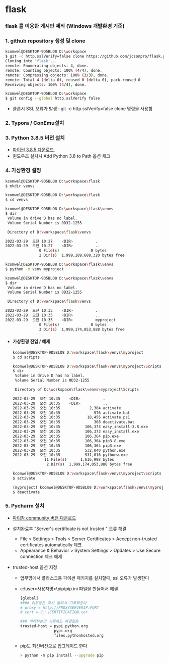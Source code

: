 # flask
### flask 를 이용한 게시판 제작 (Windows 개발환경 기준)



### 1. github repository 생성 및 clone

```bash
kcomwel@DESKTOP-9D5BLO8 D:\workspace
$ git -c http.sslVerify=false clone https://github.com/jcsonpro/flask.git
Cloning into 'flask'...
remote: Enumerating objects: 4, done.
remote: Counting objects: 100% (4/4), done.
remote: Compressing objects: 100% (3/3), done.
remote: Total 4 (delta 0), reused 0 (delta 0), pack-reused 0
Receiving objects: 100% (4/4), done.

kcomwel@DESKTOP-9D5BLO8 D:\workspace
$ git config --global http.sslVerify false
```

- 클론시 SSL 오류가 발생 : git -c http.sslVerify=false clone <repository> 명령을 사용함



### 2. Typora / ConEmu설치



### 3. Python 3.8.5 버전 설치

- [파이썬 3.8.5 다운로드 ](https://www.python.org/downloads/release/python-385/) 
- 윈도우즈 설치시 Add Python 3.8 to Path 옵션 체크

### 

### 4. 가상환경 설정

```bash
kcomwel@DESKTOP-9D5BLO8 D:\workspace\flask
$ mkdir venvs

kcomwel@DESKTOP-9D5BLO8 D:\workspace\flask
$ cd venvs

kcomwel@DESKTOP-9D5BLO8 D:\workspace\flask\venvs
$ dir
 Volume in drive D has no label.
 Volume Serial Number is 0D32-1255

 Directory of D:\workspace\flask\venvs

2022-03-29  오전 10:27    <DIR>          .
2022-03-29  오전 10:27    <DIR>          ..
               0 File(s)              0 bytes
               2 Dir(s)  1,999,189,688,320 bytes free

kcomwel@DESKTOP-9D5BLO8 D:\workspace\flask\venvs
$ python -m venv myproject

kcomwel@DESKTOP-9D5BLO8 D:\workspace\flask\venvs
$ dir
 Volume in drive D has no label.
 Volume Serial Number is 0D32-1255

 Directory of D:\workspace\flask\venvs

2022-03-29  오전 10:35    <DIR>          .
2022-03-29  오전 10:35    <DIR>          ..
2022-03-29  오전 10:35    <DIR>          myproject
               0 File(s)              0 bytes
               3 Dir(s)  1,999,174,053,888 bytes free
```

- #### 가상환경 진입 / 해제

  ```bash
  kcomwel@DESKTOP-9D5BLO8 D:\workspace\flask\venvs\myproject
  $ cd scripts
  
  kcomwel@DESKTOP-9D5BLO8 D:\workspace\flask\venvs\myproject\Scripts
  $ dir
   Volume in drive D has no label.
   Volume Serial Number is 0D32-1255
  
   Directory of D:\workspace\flask\venvs\myproject\Scripts
  
  2022-03-29  오전 10:35    <DIR>          .
  2022-03-29  오전 10:35    <DIR>          ..
  2022-03-29  오전 10:35             2,304 activate
  2022-03-29  오전 10:35               976 activate.bat
  2022-03-29  오전 10:35            18,456 Activate.ps1
  2022-03-29  오전 10:35               368 deactivate.bat
  2022-03-29  오전 10:35           106,373 easy_install-3.8.exe
  2022-03-29  오전 10:35           106,373 easy_install.exe
  2022-03-29  오전 10:35           106,364 pip.exe
  2022-03-29  오전 10:35           106,364 pip3.8.exe
  2022-03-29  오전 10:35           106,364 pip3.exe
  2022-03-29  오전 10:35           532,040 python.exe
  2022-03-29  오전 10:35           531,016 pythonw.exe
                11 File(s)      1,616,998 bytes
                 2 Dir(s)  1,999,174,053,888 bytes free
  
  kcomwel@DESKTOP-9D5BLO8 D:\workspace\flask\venvs\myproject\Scripts
  $ activate
  
  (myproject) kcomwel@DESKTOP-9D5BLO8 D:\workspace\flask\venvs\myproject\Scripts
  $ deactivate
  ```

  

### 5. Pycharm 설치

- [파이참 community 버전 다운로드](https://www.jetbrains.com/ko-kr/pycharm/download/#section=windows)

- 설치완료후 "Server's certificate is not trusted " 오류 해결
  - File > Settings > Tools > Server Certificates > Accept non-trusted certificates automatically 체크
  - Appearance & Behavior > System Settings > Updates > Use Secure connection 체크 해제
  
- trusted-host 옵션 지정
  - 업무망에서 플라스크등 파이썬 패키지를 설치할때, ssl 오류가 발생한다
  
  - c:\user\<사용자명>\pip\pip.ini 파일을 만들어서 해결
  
    ```bash
    [global]
    #### 이부분은 혹시 몰라서 기록해둔다
    # proxy = http://PROXYSERVERIP:PORT    
    # cert = C:\\CERTIFICATION.cer
    
    ### 아래부분만 기록해도 해결됬음
    trusted-host = pypi.python.org
                   pypi.org
                   files.pythonhosted.org
    ```
  
  - pip도 최신버전으로 업그레이드 한다
  
    ```bash
    > python -m pip install --upgrade pip
    ```
  
    



